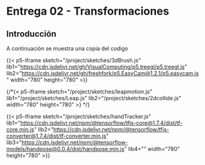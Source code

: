 # Entrega 02 - Transformaciones

## Introducción

A continuación se muestra una copia del codigo



{{< p5-iframe sketch="/project/sketches/3dBrush.js" lib1="https://cdn.jsdelivr.net/gh/VisualComputing/p5.treegl/p5.treegl.js" lib2="https://cdn.jsdelivr.net/gh/freshfork/p5.EasyCam@1.2.1/p5.easycam.js"  width="780" height="780" >}}


{/*{< p5-iframe sketch="/project/sketches/leapmotion.js" lib1="/project/sketches/Leap.js" lib2="/project/sketches/2dcollide.js"  width="780" height="780" >} */}


{{< p5-iframe sketch="/project/sketches/handTracker.js" lib1="https://cdn.jsdelivr.net/npm/@tensorflow/tfjs-core@1.7.4/dist/tf-core.min.js" lib2="https://cdn.jsdelivr.net/npm/@tensorflow/tfjs-converter@1.7.4/dist/tf-converter.min.js" lib3="https://cdn.jsdelivr.net/npm/@tensorflow-models/handpose@0.0.4/dist/handpose.min.js" lib4="" width="780" height="780" >}}

